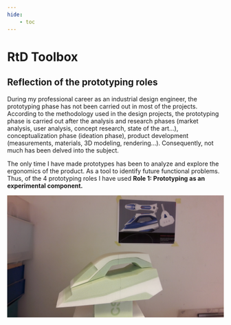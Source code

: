 ```yaml
---
hide:
    - toc
---
```


# **RtD Toolbox**
## Reflection of the prototyping roles

During my professional career as an industrial design engineer, the prototyping phase has not been carried out in most of the projects. According to the methodology used in the design projects, the prototyping phase is carried out after the analysis and research phases (market analysis, user analysis, concept research, state of the art...), conceptualization phase (ideation phase), product development (measurements, materials, 3D modeling, rendering...). Consequently, not much has been delved into the subject. 

The only time I have made prototypes has been to analyze and explore the ergonomics of the product. As a tool to identify future functional problems. Thus, of the 4 prototyping roles I have used **Role 1: Prototyping as an experimental component.**

![](../images/RtD-toolbox/1.jpg)
